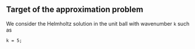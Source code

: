 ## Target of the approximation problem

We consider the Helmholtz solution in the unit ball with wavenumber `k` such as

````
k = 5;
````
